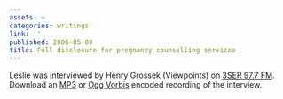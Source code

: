 ```yaml
---
assets: ~
categories: writings
link: ''
published: 2006-05-09
title: Full disclosure for pregnancy counselling services
---
```

Leslie was interviewed by Henry Grossek (Viewpoints) on [3SER 97.7
FM](http://www.3ser.org.au). Download an
[MP3](/audio/2006-05-09/viewpoints-2006-03-31.mp3) or [Ogg
Vorbis](/audio/2006-05-09/viewpoints-2006-03-31.ogg) encoded recording
of the interview.